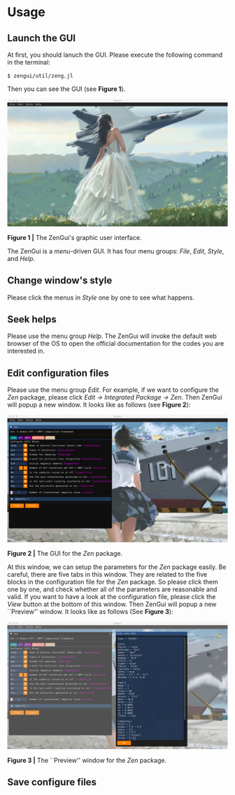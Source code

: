 # Usage

## Launch the GUI

At first, you should lanuch the GUI. Please execute the following command in the terminal:
```
$ zengui/util/zeng.jl
```
Then you can see the GUI (see **Figure 1**).

![fig1.png](./assets/fig1.png)

**Figure 1 |** The ZenGui's graphic user interface.

The ZenGui is a *menu*-driven GUI. It has four menu groups: *File*, *Edit*, *Style*, and *Help*.

## Change window's style

Please click the menus in *Style* one by one to see what happens.

## Seek helps

Please use the menu group *Help*. The ZenGui will invoke the default web browser of the OS to open the official documentation for the codes you are interested in.

## Edit configuration files

Please use the menu group *Edit*. For example, if we want to configure the *Zen* package, please click *Edit -> Integrated Package -> Zen*. Then ZenGui will popup a new window. It looks like as follows (see **Figure 2**):

![fig2.png](./assets/fig2.png)

**Figure 2 |** The GUI for the *Zen* package.

At this window, we can setup the parameters for the *Zen* package easily. Be careful, there are five tabs in this window. They are related to the five blocks in the configuration file for the *Zen* package. So please click them one by one, and check whether all of the parameters are reasonable and valid. If you want to have a look at the configuration file, please click the *View* button at the bottom of this window. Then ZenGui will popup a new ``Preview'' window. It looks like as follows (See **Figure 3**):

![fig3.png](./assets/fig3.png)

**Figure 3 |** The ``Preview'' window for the *Zen* package.

## Save configure files

